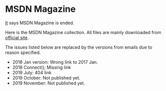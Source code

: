 # MSDN Magazine

[It](https://www.onmsft.com/news/microsoft-msdn-magazine-is-ending-its-run-after-more-than-three-decades) says MSDN Magazine is ended.

Here is the MSDN Magazine collection. All files are mainly downloaded from [official site](https://docs.microsoft.com/en-us/archive/msdn-magazine/msdn-magazine-issues). 

The issues listed below are replaced by the versions from emails due to reason specified.

- 2018 Jan version: Wrong link to 2017 Jan.
- 2018 Connect(); Missing link
- 2019 July: 404 link
- 2019 October: Not published yet.
- 2019 November: Not published yet.
